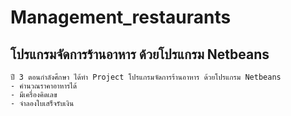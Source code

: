 # Management_restaurants
## โปรแกรมจัดการร้านอาหาร ด้วยโปรแกรม Netbeans

    ปี 3 ตอนกำลังศึกษา ได้ทำ Project โปรแกรมจัดการร้านอาหาร ด้วยโปรแกรม Netbeans
    - คำนวณราคาอาหารได้ 
    - มีเครื่องคิดเลข 
    - จำลองใบเสร็จรับเงิน 
    
